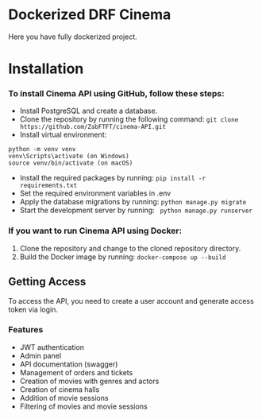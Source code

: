 # Dockerized DRF Cinema

Here you have fully dockerized project. 

# Installation
### To install Cinema API using GitHub, follow these steps:
- Install PostgreSQL and create a database.
- Clone the repository by running the following command:
`git clone https://github.com/ZabFTFT/cinema-API.git`
- Install virtual environment: 
```
python -m venv venv
venv\Scripts\activate (on Windows)
source venv/bin/activate (on macOS)
```
- Install the required packages by running:
`pip install -r requirements.txt`
- Set the required environment variables in .env 
- Apply the database migrations by running:
`python manage.py migrate`
- Start the development server by running:
` python manage.py runserver`
### If you want to run Cinema API using Docker:
1. Clone the repository and change to the cloned repository directory.
2. Build the Docker image by running:
`docker-compose up --build `

## Getting Access
To access the API, you need to create a user account and
generate access token via login.

### Features
* JWT authentication
* Admin panel 
* API documentation (swagger)
* Management of orders and tickets
* Creation of movies with genres and actors
* Creation of cinema halls
* Addition of movie sessions
* Filtering of movies and movie sessions
